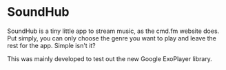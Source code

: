 # SoundHub
SoundHub is a tiny little app to stream music, as the cmd.fm website does. Put simply, you can only choose the genre you want to play and leave the rest for the app. Simple isn't it? 

This was mainly developed to test out the new Google ExoPlayer library.
